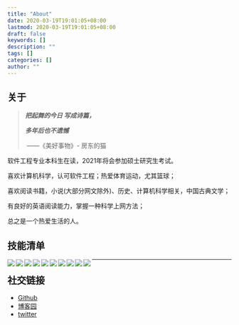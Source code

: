 ```yaml
---
title: "About"
date: 2020-03-19T19:01:05+08:00
lastmod: 2020-03-19T19:01:05+08:00
draft: false
keywords: []
description: ""
tags: []
categories: []
author: ""
---
```

## 关于

> ***把起舞的今日 写成诗篇，***
>
> ***多年后也不遗憾***
>
> ​								——《美好事物》- 房东的猫

软件工程专业本科生在读，2021年将会参加硕士研究生考试。

喜欢计算机科学，认可软件工程；热爱体育运动，尤其篮球；

喜欢阅读书籍，小说(大部分网文除外)、历史、计算机科学相关，中国古典文学；

有良好的英语阅读能力，掌握一种科学上网方法；

总之是一个热爱生活的人。

## 技能清单
<img src="https://img.shields.io/badge/C%23-WPF-blue" align="left" /><img src="https://img.shields.io/badge/Java-Spring-brightgreen" align="left" /><img src="https://img.shields.io/badge/Python-Data--analysis--lib-blue" align="left" /><img src="https://img.shields.io/badge/JavaScript-learning-brightgreen" align="left" />



<img src="https://img.shields.io/badge/SQL-MySQL-blue" align="left" /><img src="https://img.shields.io/badge/SQL-sqlite-blue" align="left" />



<img src="https://img.shields.io/badge/Editor-VS--Code-blue" align="left" /><img src="https://img.shields.io/badge/IDE-VS-blue" align="left" /><img src="https://img.shields.io/badge/IDE-IDEA-blue" align="left" /><img src="https://img.shields.io/badge/IDE-Qt--Creator-green" align="left" />





---







## 社交链接

- [Github](https://github.com/jaywhen)
- [博客园](https://www.cnblogs.com/Jaywhen-xiang/)
- [twitter](https://twitter.com/jaywhen6)